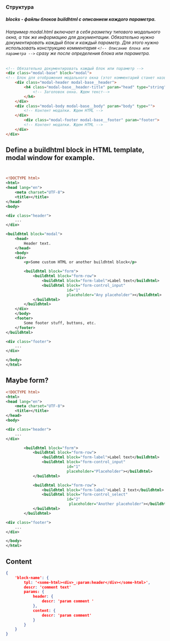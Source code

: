 ### Структура
##### blocks - файлы блоков buildhtml с описанием каждого параметра.
###### Например modal.html включает в себя разметку типового модального окна, а так же информацию для документации. Обязательно нужно документировать каждый блок и каждый параметр. Для этого нужно использовать конструкцию комментария ```<!-- Описание блока или параметра -->``` сразу же после определения блока или параметра.
### 
```html
<!-- Обязательно документировать каждый блок или параметр -->
<div class="modal-base" block="modal">
<!-- Блок для отображения модального окна (этот комментарий станет названием блока в документации) -->
    <div class="modal-header modal-base__header">
        <h4 class="modal-base__header-title" param="head" type="string">
            <!-- Заголовок окна. Ждем текст-->
        </h4>
    </div>
    <div class="modal-body modal-base__body" param="body" type="">
        <!-- Контент модалки. Ждем HTML -->
    </div>
        <div class="modal-footer modal-base__footer" param="footer">
        <!-- Контент модалки. Ждем HTML -->
    </div>
</div>
```



## Define a buildhtml block in HTML template, modal window for example.

```xml


<!DOCTYPE html>
<html>
<head lang="en">
    <meta charset="UTF-8">
    <title></title>
</head>
<body>

<div class="header">
    ...
</div>

<buildhtml block="modal">
    <head>
        Header text.
    </head>
    <body>
    <div>
        <p>Some custom HTML or another buildhtml block</p>

        <buildhtml block="form">
            <buildhtml block="form-row">
                <buildhtml block="form-label">Label text</buildhtml>
                <buildhtml block="form-control_input"
                           id="1"
                           placeholder="Any placeholder"></buildhtml>
            </buildhtml>
        </buildhtml>
    </div>
    </body>
    <footer>
        Some footer stuff, buttons, etc.
    </footer>
</buildhtml>

<div class="footer">
    ...
</div>

</body>
</html>


```

## Maybe form?

```xml
<!DOCTYPE html>
<html>
<head lang="en">
    <meta charset="UTF-8">
    <title></title>
</head>
<body>

<div class="header">
    ...
</div>

        <buildhtml block="form">
            <buildhtml block="form-row">
                <buildhtml block="form-label">Label text</buildhtml>
                <buildhtml block="form-control_input"
                           id="1"
                           placeholder="Placeholder"></buildhtml>
            </buildhtml>

            <buildhtml block="form-row">
                <buildhtml block="form-label">Label 2 text</buildhtml>
                <buildhtml block="form-control_select"
                           id="2"
                            placeholder="Another placeholder"></buildhtml>
            </buildhtml>
        </buildhtml>

<div class="footer">
    ...
</div>

</body>
</html>


```


## Content
```json
{
	'block-name': {
		tpl: '<some-html><div>_:param:header</div></some-html>',
		descr: 'comment text'
		params: {
			header: {
				descr: 'param comment '	
			}, 
			content: {
				descr: 'param comment'
			}
		}
	}
}
```
